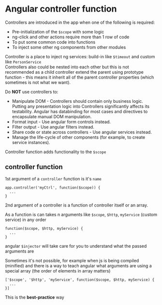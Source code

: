 # Angular controller function
Controllers are introduced in the app when one of the following is required:

* Pre-initialization of the `$scope` with some logic
* ng-click and other actions require more than 1 row of code
* To put some common code into functions
* To inject some other ng components from other modules

Controller is a place to inject ng services: build-in like `$timeout` and custom like `PersonService`  
Controllers also could be nested into each other but this is not recommended as a child controller extend the parent using prototype function - this means it inherit all of the parent controller properties (which sometimes is not what we want).

Do **NOT** use controllers to:

* Manipulate DOM - Controllers should contain only business logic. Putting any presentation logic into Controllers significantly affects its testability. Angular has databinding for most cases and directives to encapsulate manual DOM manipulation.
* Format input - Use angular form controls instead.
* Filter output - Use angular filters instead.
* Share code or state across controllers - Use angular services instead.
* Manage the life-cycle of other components (for example, to create service instances).

Controller function adds functionality to the `$scope`

## controller function
1st argument of a `controller` function is it's `name`
```
app.controller('myCtrl', function($scope)) {
  ...
}
```
2nd argument of a controller is a function of controller itself or an array.

As a function is can takes n arguments like `$scope`, `$http`, `myService` (custom service) in any order
```
function($scope, $http, myService) {
  ...
}
```
angular `$injector` will take care for you to understand what the passed arguments are

Sometimes it's not possible, for example when js is being compiled (minified) and there is a way to teach angular what arguments are using a special array (the order of elements in array matters)
```
['$scope', '$http', 'myService', function($scope, $http, myService) {
  ...
}]
```
This is the **best-practice** way
